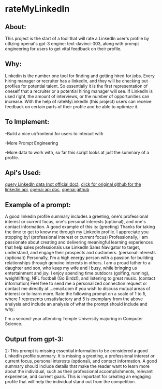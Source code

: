 # rateMyLinkedIn

## About: 
This project is the start of a tool that will rate a LinkedIn user's profile by utlizing openai's gpt-3 engine: text-davinci-003, along with prompt engineering for users to get vital feedback on their profile.

## Why: 
Linkedin is the number one tool for finding and getting hired for jobs. Every hiring manager or recruiter has a linkedIn, and they will be checking out profiles for potential talent. So essentially it is the first representation of oneself that a recruiter or a potential hiring manager will see. If LinkedIn is used right, the amount of interviews, or the number of opportunities can increase. With the help of rateMyLinkedIn (this project) users can receive feedback on certain parts of their profile and be able to optimize it.

## To Implement: 
-Build a nice ui/frontend for users to interact with 

-More Prompt Engineering

-More data to work with, so far this script looks at just the summary of a profile.

## Api's Used:
[query LinkedIn data (not official doc)](https://linkedin-api.readthedocs.io/en/latest/api.html),
[click for original github for the linkedin api](https://github.com/tomquirk/linkedin-api),
[openai api doc](https://platform.openai.com/docs/api-reference?lang=python),
[openai github](https://github.com/openai/openai-python)

## Example of a prompt: 
A good linkedin profile summary includes a greeting, one's professional interest or current focus, one's personal interests (optional), and one's contact information. 
A good example of this is: 
(greeting) Thanks for taking the time to get to know me through my Linkedin profile. I appreciate you stopping by!
(professional interest or current focus) Professionally, I am passionate about creating and delivering meaningful learning experiences that help sales professionals use LinkedIn Sales Navigator to target, understand, and engage their prospects and customers.
(personal interests (optional)) Personally, I'm a high energy person with a passion for building relationships through genuine interests in others. I am a proud father to a daughter and son, who keep my wife and I busy, while bringing us entertainment and joy. I enjoy spending time outdoors (golfing, running), weightlifting, NFL football (Go Birdz!), and listening to great music.
(contact information) Feel free to send me a personalized connection request or contact me directly at ...email.com if you wish to discuss mutual areas of interest or to learn more.
Rate the following prompt on a scale of 1 to 5, where 1 represents unsatisfactory and 5 is exemplary from the above analysis and include an analysis of what the prompt should include and why: 

I'm a second-year attending Temple University majoring in Computer Science.

## Output from gpt-3:
2: This prompt is missing essential information to be considered a good LinkedIn profile summary. It is missing a greeting, a professional interest or current focus, personal interests (optional), and contact information. A good summary should include details that make the reader want to learn more about the individual, such as their professional accomplishments, relevant experience, and current goals. This is important for creating an engaging profile that will help the individual stand out from the competition.
